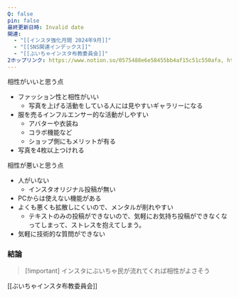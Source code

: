 ```yaml
---
Q: false
pin: false
最終更新日時: Invalid date
関連:
  - "[[インスタ強化月間 2024年9月]]"
  - "[[SNS関連インデックス]]"
  - "[[ぶいちゃインスタ布教委員会]]"
2ホップリンク: https://www.notion.so/0575488e6e58455bb4af15c51c550afa, https://www.notion.so/8eb2d409e51f4161ac1e3486ad983eac, https://www.notion.so/b2c249330f214d3dbea664b1cc2296a7,https://www.notion.so/0575488e6e58455bb4af15c51c550afa, https://www.notion.so/3786c29186b247cfa390f84a603faeb8, https://www.notion.so/3eba75d7b7e14b41ba9d84c1d10b9790, https://www.notion.so/559ec89162424a6ca6d8086a443c7e88, https://www.notion.so/69059831c9fe4d109f20eeef01105264, https://www.notion.so/a583df3159e944e7867af89fa47bc17b, https://www.notion.so/ce7496225ecf45ac9db8d7c3f16229d2, https://www.notion.so/e207807e82ea4f16902e7360ffb7fa8f, https://www.notion.so/e93c54fcef7e440e99d09d8eb293a988,https://www.notion.so/0575488e6e58455bb4af15c51c550afa, https://www.notion.so/a583df3159e944e7867af89fa47bc17b
---
```

  

  

相性がいいと思う点

- ファッション性と相性がいい
    - 写真を上げる活動をしている人には見やすいギャラリーになる
- 服を売るインフルエンサー的な活動がしやすい
    - アバターや衣装ね
    - コラボ機能など
    - ショップ側にもメリットが有る
- 写真を4枚以上つけれる

  

相性が悪いと思う点

- 人がいない
    - インスタオリジナル投稿が無い
- PCからは使えない機能がある
- よくも悪くも拡散しにくいので、メンタルが削れやすい
    - テキストのみの投稿ができないので、気軽にお気持ち投稿ができなくなってしまって、ストレスを抱えてしまう。
- 気軽に技術的な質問ができない

  

  

### 結論

> [!important] インスタにぶいちゃ民が流れてくれば相性がよさそう

[[ぶいちゃインスタ布教委員会]]